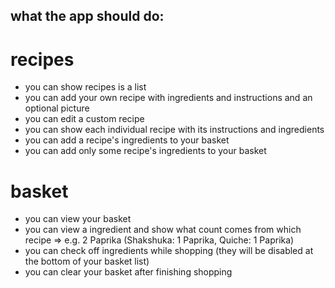 ## what the app should do:

# recipes

- you can show recipes is a list
- you can add your own recipe with ingredients and instructions and an optional picture
- you can edit a custom recipe
- you can show each individual recipe with its instructions and ingredients
- you can add a recipe's ingredients to your basket
- you can add only some recipe's ingredients to your basket

# basket

- you can view your basket
- you can view a ingredient and show what count comes from which recipe => e.g. 2 Paprika (Shakshuka: 1 Paprika, Quiche: 1 Paprika)
- you can check off ingredients while shopping (they will be disabled at the bottom of your basket list)
- you can clear your basket after finishing shopping
